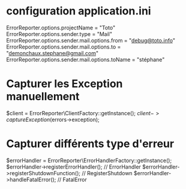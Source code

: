 # configuration application.ini

ErrorReporter.options.projectName = "Toto"
ErrorReporter.options.sender.type = "Mail"
ErrorReporter.options.sender.mail.options.from = "debug@toto.info"
ErrorReporter.options.sender.mail.options.to = "demonchaux.stephane@gmail.com"
ErrorReporter.options.sender.mail.options.toName = "stéphane"

# Capturer les Exception manuellement

$client = ErrorReporter\ClientFactory::getInstance();
$client->captureException($errors->exception);

# Capturer différents type d'erreur

$errorHandler = ErrorReporter\ErrorHandlerFactory::getInstance();
$errorHandler->registerErrorHandler(); // ErrorHandler
$errorHandler->registerShutdownFunction(); // RegisterShutdown
$errorHandler->handleFatalError(); // FatalError
